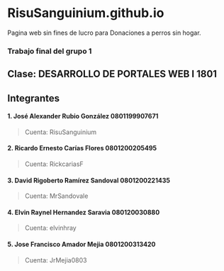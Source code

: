 # RisuSanguinium.github.io
Pagina web sin fines de lucro para Donaciones a perros sin hogar.
### Trabajo final del grupo 1
## Clase: DESARROLLO DE PORTALES WEB I 1801
## Integrantes
#### 1. José Alexander Rubio González 0801199907671
> Cuenta: RisuSanguinium
#### 2. Ricardo Ernesto Carías Flores 0801200205495
> Cuenta: RickcariasF
#### 3. David Rigoberto Ramírez Sandoval 0801200221435
> Cuenta: MrSandovale
#### 4. Elvin Raynel Hernandez Saravia 080120030880
> Cuenta: elvinhray
#### 5. Jose Francisco Amador Mejia 0801200313420
> Cuenta: JrMejia0803

